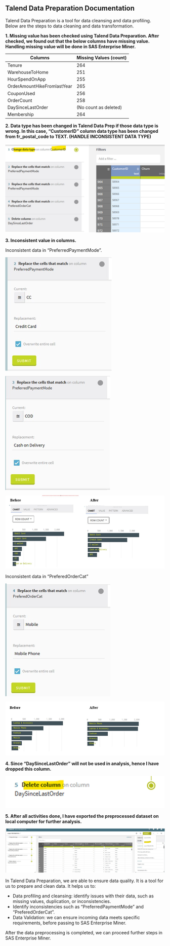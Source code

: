## Talend Data Preparation Documentation

Talend Data Preparation is a tool for data cleansing and data profiling. Below are the steps to data cleaning and data transformation.

**1. Missing value has been checked using Talend Data Preparation. After checked, we found out that the below columns have missing value. Handling missing value will be done in SAS Enterprise Miner.**

| Columns                     | Missing Values (count) |
|-----------------------------|-------------------------|
| Tenure                      | 264                     |
| WarehouseToHome             | 251                     |
| HourSpendOnApp              | 255                     |
| OrderAmountHikeFromlastYear | 265                     |
| CouponUsed                  | 256                     |
| OrderCount                  | 258                     |
| DaySinceLastOrder           | (No count as deleted)   |
| Membership                  | 264                     |

**2. Data type has been changed in Talend Data Prep if those data type is wrong. In this case, “CustomerID” column data type has been changed from fr_postal_code to TEXT. (HANDLE INCONSISTENT DATA TYPE)**

![Updated Image](https://github.com/sokqi918/WQD7005_AA1/blob/main/Talend%20Data%20Preparation/datatype.jpg)

**3. Inconsistent value in columns.**

Inconsistent data in “PreferredPaymentMode”.

![Updated Image](https://github.com/sokqi918/WQD7005_AA1/blob/main/Talend%20Data%20Preparation/replacecc.jpg)

![Updated Image](https://github.com/sokqi918/WQD7005_AA1/blob/main/Talend%20Data%20Preparation/replaceCOD.jpg)

![Updated Image](https://github.com/sokqi918/WQD7005_AA1/blob/main/Talend%20Data%20Preparation/payment.jpg)

Inconsistent data in “PreferedOrderCat”

![Updated Image](https://github.com/sokqi918/WQD7005_AA1/blob/main/Talend%20Data%20Preparation/replacemobile.jpg)

![Updated Image](https://github.com/sokqi918/WQD7005_AA1/blob/main/Talend%20Data%20Preparation/preferred.jpg)

**4. Since “DaySinceLastOrder” will not be used in analysis, hence I have dropped this column.**

![Updated Image](https://github.com/sokqi918/WQD7005_AA1/blob/main/Talend%20Data%20Preparation/drop.jpg)

**5. After all activities done, I have exported the preprocessed dataset on local computer for further analysis.**

![Updated Image](https://github.com/sokqi918/WQD7005_AA1/blob/main/Talend%20Data%20Preparation/export.jpg)

In Talend Data Preparation, we are able to ensure data quality. It is a tool for us to prepare and clean data. It helps us to:

- Data profiling and cleansing: identify issues with their data, such as missing values, duplication, or inconsistencies.
- Identify inconsistencies such as “PreferredPaymentMode” and “PreferedOrderCat”.
- Data Validation: we can ensure incoming data meets specific requirements, before passing to SAS Enterprise Miner.

After the data preprocessing is completed, we can proceed further steps in SAS Enterprise Miner.
